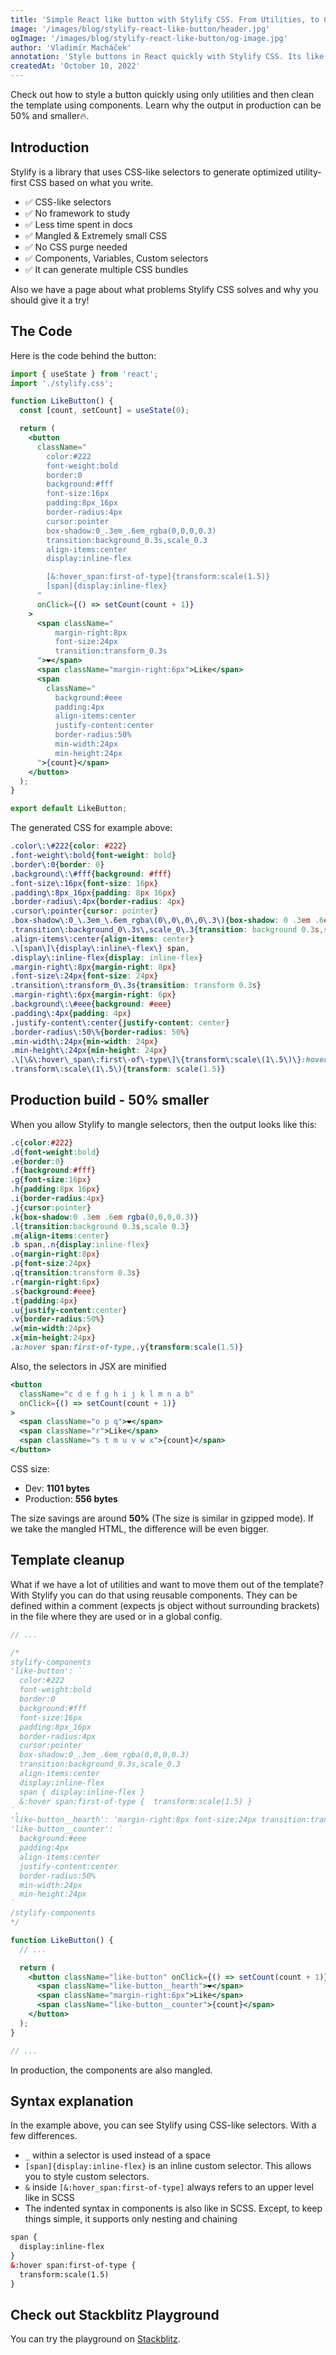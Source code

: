 ```yaml
---
title: 'Simple React like button with Stylify CSS. From Utilities, to Components, mangled selectors and 50% smaller production build.'
image: '/images/blog/stylify-react-like-button/header.jpg'
ogImage: '/images/blog/stylify-react-like-button/og-image.jpg'
author: 'Vladimír Macháček'
annotation: 'Style buttons in React quickly with Stylify CSS. Its like writing CSS directly into the template.'
createdAt: 'October 10, 2022'
---
```


Check out how to style a button quickly using only utilities and then clean the template using <nuxt-link to="/docs/get-started#defining-a-component">components</nuxt-link>. Learn why the output in production can be 50% and smaller🔥.

## Introduction
<nuxt-link to="/">Stylify</nuxt-link> is a library that uses CSS-like selectors to generate optimized utility-first CSS based on what you write.

- ✅ CSS-like selectors
- ✅ No framework to study
- ✅ Less time spent in docs
- ✅ Mangled & Extremely small CSS
- ✅ No CSS purge needed
- ✅ Components, Variables, Custom selectors
- ✅ It can generate multiple CSS bundles

Also we have a page about <nuxt-link to="/docs/get-started/why-stylify-css">what problems Stylify CSS solves and why you should give it a try!</nuxt-link>

## The Code
Here is the code behind the button:
```jsx
import { useState } from 'react';
import './stylify.css';

function LikeButton() {
  const [count, setCount] = useState(0);

  return (
    <button
      className="
        color:#222
        font-weight:bold
        border:0
        background:#fff
        font-size:16px
        padding:8px_16px
        border-radius:4px
        cursor:pointer
        box-shadow:0_.3em_.6em_rgba(0,0,0,0.3)
        transition:background_0.3s,scale_0.3
        align-items:center
        display:inline-flex

        [&:hover_span:first-of-type]{transform:scale(1.5)}
        [span]{display:inline-flex}
      "
      onClick={() => setCount(count + 1)}
    >
      <span className="
          margin-right:8px
          font-size:24px
          transition:transform_0.3s
      ">❤️</span>
      <span className="margin-right:6px">Like</span>
      <span
        className="
          background:#eee
          padding:4px
          align-items:center
          justify-content:center
          border-radius:50%
          min-width:24px
          min-height:24px
      ">{count}</span>
    </button>
  );
}

export default LikeButton;
```

The generated CSS for example above:
```css
.color\:\#222{color: #222}
.font-weight\:bold{font-weight: bold}
.border\:0{border: 0}
.background\:\#fff{background: #fff}
.font-size\:16px{font-size: 16px}
.padding\:8px_16px{padding: 8px 16px}
.border-radius\:4px{border-radius: 4px}
.cursor\:pointer{cursor: pointer}
.box-shadow\:0_\.3em_\.6em_rgba\(0\,0\,0\,0\.3\){box-shadow: 0 .3em .6em rgba(0,0,0,0.3)}
.transition\:background_0\.3s\,scale_0\.3{transition: background 0.3s,scale 0.3}
.align-items\:center{align-items: center}
.\[span\]\{display\:inline\-flex\} span,
.display\:inline-flex{display: inline-flex}
.margin-right\:8px{margin-right: 8px}
.font-size\:24px{font-size: 24px}
.transition\:transform_0\.3s{transition: transform 0.3s}
.margin-right\:6px{margin-right: 6px}
.background\:\#eee{background: #eee}
.padding\:4px{padding: 4px}
.justify-content\:center{justify-content: center}
.border-radius\:50\%{border-radius: 50%}
.min-width\:24px{min-width: 24px}
.min-height\:24px{min-height: 24px}
.\[\&\:hover\_span\:first\-of\-type\]\{transform\:scale\(1\.5\)\}:hover span:first-of-type,
.transform\:scale\(1\.5\){transform: scale(1.5)}
```
## Production build - 50% smaller
When you allow <nuxt-link to="/">Stylify</nuxt-link> to mangle selectors, then the output looks like this:
```css
.c{color:#222}
.d{font-weight:bold}
.e{border:0}
.f{background:#fff}
.g{font-size:16px}
.h{padding:8px 16px}
.i{border-radius:4px}
.j{cursor:pointer}
.k{box-shadow:0 .3em .6em rgba(0,0,0,0.3)}
.l{transition:background 0.3s,scale 0.3}
.m{align-items:center}
.b span,.n{display:inline-flex}
.o{margin-right:8px}
.p{font-size:24px}
.q{transition:transform 0.3s}
.r{margin-right:6px}
.s{background:#eee}
.t{padding:4px}
.u{justify-content:center}
.v{border-radius:50%}
.w{min-width:24px}
.x{min-height:24px}
.a:hover span:first-of-type,.y{transform:scale(1.5)}
```

Also, the selectors in JSX are minified
```jsx
<button
  className="c d e f g h i j k l m n a b"
  onClick={() => setCount(count + 1)}
>
  <span className="o p q">❤️</span>
  <span className="r">Like</span>
  <span className="s t m u v w x">{count}</span>
</button>
```

CSS size:
- Dev: **1101 bytes**
- Production: **556 bytes**

The size savings are around **50%** (The size is similar in gzipped mode). If we take the mangled HTML, the difference will be even bigger.

## Template cleanup
What if we have a lot of utilities and want to move them out of the template? With <nuxt-link to="/">Stylify</nuxt-link> you can do that using reusable components. They can be defined within a comment (expects js object without surrounding brackets) in the file where they are used or in a global config.

```jsx
// ...

/*
stylify-components
'like-button': `
  color:#222
  font-weight:bold
  border:0
  background:#fff
  font-size:16px
  padding:8px_16px
  border-radius:4px
  cursor:pointer
  box-shadow:0_.3em_.6em_rgba(0,0,0,0.3)
  transition:background_0.3s,scale_0.3
  align-items:center
  display:inline-flex
  span { display:inline-flex }
  &:hover span:first-of-type {  transform:scale(1.5) }
`,
'like-button__hearth': 'margin-right:8px font-size:24px transition:transform_0.3s',
'like-button__counter': `
  background:#eee
  padding:4px
  align-items:center
  justify-content:center
  border-radius:50%
  min-width:24px
  min-height:24px
`
/stylify-components
*/

function LikeButton() {
  // ...

  return (
    <button className="like-button" onClick={() => setCount(count + 1)}>
      <span className="like-button__hearth">❤️</span>
      <span className="margin-right:6px">Like</span>
      <span className="like-button__counter">{count}</span>
    </button>
  );
}

// ...
```

In production, the components are also mangled.

## Syntax explanation
In the example above, you can see Stylify using CSS-like selectors. With a few differences.
- `_` within a selector is used instead of a space
- `[span]{display:inline-flex}` is an inline custom selector. This allows you to style custom selectors.
- `&` inside `[&:hover_span:first-of-type]` always refers to an upper level like in SCSS
- The indented syntax in components is also like in SCSS. Except, to keep things simple, it supports only nesting and chaining
```html
span {
  display:inline-flex
}
&:hover span:first-of-type {
  transform:scale(1.5)
}
```

## Check out Stackblitz Playground
You can try the playground on [Stackblitz](https://stackblitz.com/edit/stylify-react-like-button-example?file=src%2FLikeButton.jsx).
